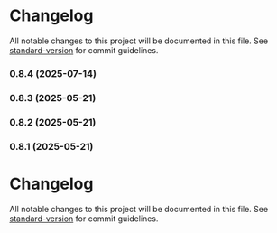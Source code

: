 # Changelog

All notable changes to this project will be documented in this file. See [standard-version](https://github.com/conventional-changelog/standard-version) for commit guidelines.

### 0.8.4 (2025-07-14)

### 0.8.3 (2025-05-21)

### 0.8.2 (2025-05-21)

### 0.8.1 (2025-05-21)

# Changelog

All notable changes to this project will be documented in this file. See [standard-version](https://github.com/conventional-changelog/standard-version) for commit guidelines.
